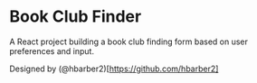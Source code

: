 # Book Club Finder

A React project building a book club finding form based on user preferences and input.

Designed by (@hbarber2)[https://github.com/hbarber2]
